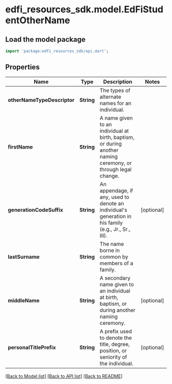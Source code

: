 # edfi_resources_sdk.model.EdFiStudentOtherName

## Load the model package
```dart
import 'package:edfi_resources_sdk/api.dart';
```

## Properties
Name | Type | Description | Notes
------------ | ------------- | ------------- | -------------
**otherNameTypeDescriptor** | **String** | The types of alternate names for an individual. | 
**firstName** | **String** | A name given to an individual at birth, baptism, or during another naming ceremony, or through legal change. | 
**generationCodeSuffix** | **String** | An appendage, if any, used to denote an individual's generation in his family (e.g., Jr., Sr., III). | [optional] 
**lastSurname** | **String** | The name borne in common by members of a family. | 
**middleName** | **String** | A secondary name given to an individual at birth, baptism, or during another naming ceremony. | [optional] 
**personalTitlePrefix** | **String** | A prefix used to denote the title, degree, position, or seniority of the individual. | [optional] 

[[Back to Model list]](../README.md#documentation-for-models) [[Back to API list]](../README.md#documentation-for-api-endpoints) [[Back to README]](../README.md)


